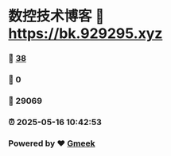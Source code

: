 # 数控技术博客 :link: https://bk.929295.xyz
### :page_facing_up: [38](https://bk.929295.xyz/tag.html) 
### :speech_balloon: 0 
### :hibiscus: 29069 
### :alarm_clock: 2025-05-16 10:42:53 
### Powered by :heart: [Gmeek](https://github.com/Meekdai/Gmeek)
